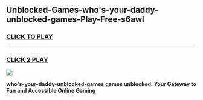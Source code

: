 
## Unblocked-Games-who's-your-daddy-unblocked-games-Play-Free-s6awl
<h3>
<a href="https://premium76.site?title=who's-your-daddy-unblocked-games&ref=09A">CLICK TO PLAY</a></h3>
<hr>

<h3>
<a href="https://premium76.site?title=who's-your-daddy-unblocked-games&ref=09A">CLICK 2 PLAY</a>
  
</h3>

<a href="https://premium76.site?title=who's-your-daddy-unblocked-games&ref=09A"><img src="https://clearcache.store/games.png"></a>


**who's-your-daddy-unblocked-games games unblocked: Your Gateway to Fun and Accessible Online Gaming**
